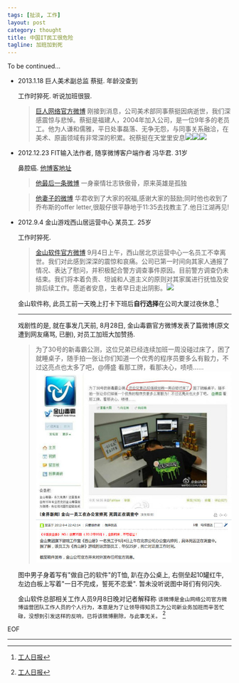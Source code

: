 ```yaml
---
tags: [扯淡, 工作]
layout: post
category: thought
title: 中国IT民工很危险
tagline: 加班加到死
---
```


 To be continued...

 - 2013.1.18 巨人美术副总监 蔡挺. 年龄没查到

   工作时猝死. 听说加班很狠. 

    > [巨人网络官方微博](http://e.weibo.com/1647496602/zf1h4yTmj)
    > 刚接到消息，公司美术部同事蔡挺因病逝世，我们深感震惊与悲悼。蔡挺是福建人，2004年加入公司，是一位9年多的老员工。他为人谦和儒雅，平日处事磊落、无争无怨，与同事关系融洽，在美术、原画领域有非常深的积累。祝蔡挺在天堂里安息![][candle]![][candle]![][candle]


 - 2012.12.23 FIT输入法作者, 随享微博客户端作者 冯华君. 31岁

    鼻腔癌. [他博客地址](http://huajun.w18.net/)

    > [他最后一条微博](http://weibo.com/1686483721/z2R7P00sW)
    > 一身豪情壮志铁傲骨，原来英雄是孤独

    > [他妻子的微博](http://weibo.com/1942137863/zb4GfaKkt)
    > 华君收到了大家的祝福,感谢大家的鼓励;同时他也收到了乔布斯的offer letter,很靓仔很平静地于11:35去找教主了.他日江湖再见!

 - 2012.9.4 金山游戏西山居运营中心 某员工. 25岁

    工作时猝死.

    > [金山软件官方微博](http://weibo.com/1298306070/yAlqr9qNJ) 
    > 9月4日上午，西山居北京运营中心一名员工不幸离世。我们对此感到深深的震惊和哀痛。公司已第一时间向其家人通报了情况、表达了慰问，并积极配合警方调查事件原因。目前警方调查仍未结束。我们将本着负责、坦诚和人道主义的原则对其家属进行抚恤及安排后续工作。愿逝者安息，生者早日走出阴影。![][candle]

    金山软件称, 此员工前一天晚上打卡下班后**自行选择**在公司大厦过夜休息.[^ref1]

    ---

    戏剧性的是, 就在事发几天前, 8月28日, 金山毒霸官方微博发表了篇微博(原文遭到网友痛骂, 已删), 对员工加班大加赞扬.

    > 为了30号的新毒霸公测，这位兄弟已经连续加班一周没碰过床了，困了就睡桌子，随手拍一张让你们知道一个优秀的程序员要多么有毅力，不过这亮点也太多了吧，@傅盛 看那工牌，看那决心，啧啧……![](/images/2013_01_18/jin_shan.jpg)

    图中男子身着写有"做自己的软件"的T恤, 趴在办公桌上, 右侧垒起10罐红牛, 左边白板上写着"一日不完成，誓死不恋爱". 暂未没听说图中哥们有何闪失. 

    金山软件总部相关工作人员9月8日晚对记者解释称 `该微博是金山网络公司官方微博运营团队工作人员的个人行为，本意是为了让领导得知员工为公司新业务加班而辛苦忙碌，没想到引发这样的反响，已将该微博删除，与此事无关。` [^ref2]

EOF

---

[candle]: /images/2013_01_18/candle.gif
[^ref1]: [工人日报](http://media.workercn.cn/grrb/2012_09/10/GR0301.htm)
[^ref2]: [工人日报](http://media.workercn.cn/grrb/2012_09/10/GR0301.htm)